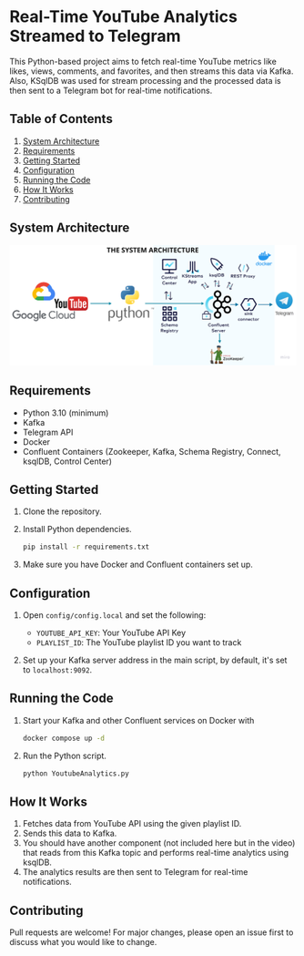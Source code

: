 # Real-Time YouTube Analytics Streamed to Telegram

This Python-based project aims to fetch real-time YouTube metrics like likes, views, comments, and favorites, and then streams this data via Kafka. 
Also, KSqlDB was used for stream processing and the processed data is then sent to a Telegram bot for real-time notifications.

## Table of Contents

1. [System Architecture](#system-architecture)
2. [Requirements](#requirements)
3. [Getting Started](#getting-started)
4. [Configuration](#configuration)
5. [Running the Code](#running-the-code)
6. [How It Works](#how-it-works)
7. [Contributing](#contributing)


## System Architecture
![YoutubeAnalytics architecture.png](assets%2FYoutubeAnalytics%20architecture.png)

## Requirements

- Python 3.10 (minimum)
- Kafka
- Telegram API
- Docker
- Confluent Containers (Zookeeper, Kafka, Schema Registry, Connect, ksqlDB, Control Center)

## Getting Started

1. Clone the repository.


2. Install Python dependencies.
   ```bash
   pip install -r requirements.txt
   ```

3. Make sure you have Docker and Confluent containers set up.

## Configuration

1. Open `config/config.local` and set the following:
    - `YOUTUBE_API_KEY`: Your YouTube API Key
    - `PLAYLIST_ID`: The YouTube playlist ID you want to track

2. Set up your Kafka server address in the main script, by default, it's set to `localhost:9092`.

## Running the Code

1. Start your Kafka and other Confluent services on Docker with
   ```bash
   docker compose up -d
   ``` 
2. Run the Python script.
    ```bash
    python YoutubeAnalytics.py
    ```

## How It Works

1. Fetches data from YouTube API using the given playlist ID.
2. Sends this data to Kafka.
3. You should have another component (not included here but in the video) that reads from this Kafka topic and performs real-time analytics using ksqlDB.
4. The analytics results are then sent to Telegram for real-time notifications.

## Contributing

Pull requests are welcome! For major changes, please open an issue first to discuss what you would like to change.
